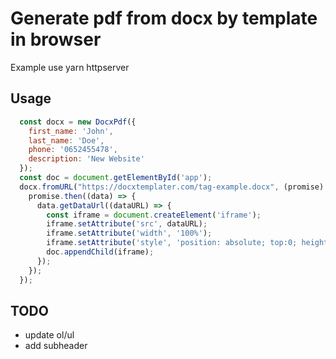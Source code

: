 # Generate pdf from docx by template in browser

Example use yarn httpserver

## Usage
```javascript
  const docx = new DocxPdf({
    first_name: 'John',
    last_name: 'Doe',
    phone: '0652455478',
    description: 'New Website'
  });
  const doc = document.getElementById('app');
  docx.fromURL("https://docxtemplater.com/tag-example.docx", (promise) => {
    promise.then((data) => {
      data.getDataUrl((dataURL) => {
        const iframe = document.createElement('iframe');
        iframe.setAttribute('src', dataURL);
        iframe.setAttribute('width', '100%');
        iframe.setAttribute('style', 'position: absolute; top:0; height: 100%; left:0; border: none;');
        doc.appendChild(iframe);
      });
    });
  });
```
## TODO
- update ol/ul
- add subheader

